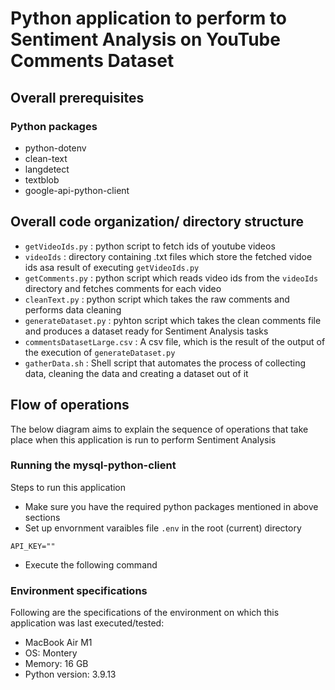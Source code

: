 # Python application to perform to Sentiment Analysis on YouTube Comments Dataset

## Overall prerequisites

### Python packages
- python-dotenv
- clean-text
- langdetect
- textblob
- google-api-python-client

## Overall code organization/ directory structure
- `getVideoIds.py` : python script to fetch ids of youtube videos 
- `videoIds` : directory containing .txt files which store the fetched vidoe ids asa result of executing `getVideoIds.py`
- `getComments.py` : python script which reads video ids from the `videoIds` directory and fetches comments for each video
- `cleanText.py` : python script which takes the raw comments and performs data cleaning
- `generateDataset.py` : pyhton script which takes the clean comments file and produces a dataset ready for Sentiment Analysis tasks
- `commentsDatasetLarge.csv` : A csv file, which is the result of the output of the execution of `generateDataset.py`
- `gatherData.sh` : Shell script that automates the process of collecting data, cleaning the data and creating a dataset out of it

## Flow of operations
The below diagram aims to explain the sequence of operations that take place when this application is run to perform Sentiment Analysis

### Running the mysql-python-client
Steps to run this application
- Make sure you have the required python packages mentioned in above sections
- Set up envornment varaibles file `.env` in the root (current) directory
```
API_KEY=""
```
- Execute the following command

### Environment specifications
Following are the specifications of the environment on which this application was last executed/tested: 
- MacBook Air M1
- OS: Montery
- Memory: 16 GB
- Python version: 3.9.13
